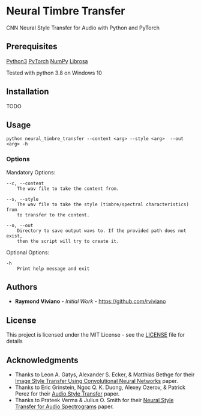 # Neural Timbre Transfer
 CNN Neural Style Transfer for Audio with Python and PyTorch

## Prerequisites 
 [Python3](https://www.python.org/)
 [PyTorch](https://pytorch.org/)
 [NumPy](https://numpy.org/)
 [Librosa](https://librosa.org/doc/latest/index.html#)

 Tested with python 3.8 on Windows 10

## Installation 
 TODO
 
## Usage
 ```
 python neural_timbre_transfer --content <arg> --style <arg>  --out <arg> -h
 ```

### Options

 Mandatory Options:

    --c, --content  
        The wav file to take the content from.
    
    --s, --style    
        The wav file to take the style (timbre/spectral characteristics) from 
        to transfer to the content.

    --o, --out
        Directory to save output wavs to. If the provided path does not exist, 
        then the script will try to create it.

 Optional Options:

    -h             
        Print help message and exit


## Authors
 * **Raymond Viviano** - *Initial Work* - https://github.com/rviviano

## License
 This project is licensed under the MIT License - see the [LICENSE](https://github.com/rviviano/mudpie-sample-generator/blob/master/LICENSE) file for details

## Acknowledgments
 * Thanks to Leon A. Gatys, Alexander S. Ecker, & Matthias Bethge for their [Image Style Transfer Using Convolutional Neural Networks](https://www.cv-foundation.org/openaccess/content_cvpr_2016/papers/Gatys_Image_Style_Transfer_CVPR_2016_paper.pdf) paper.
 * Thanks to Eric Grinstein, Ngoc Q. K. Duong, Alexey Ozerov, & Patrick Perez for their [Audio Style Transfer](https://arxiv.org/pdf/1710.11385.pdf) paper.
 * Thanks to Prateek Verma & Julius O. Smith for their [Neural Style Transfer for Audio Spectrograms](https://arxiv.org/pdf/1801.01589.pdf) paper.
